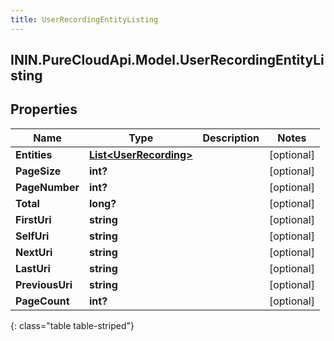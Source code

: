 ```yaml
---
title: UserRecordingEntityListing
---
```

## ININ.PureCloudApi.Model.UserRecordingEntityListing

## Properties

|Name | Type | Description | Notes|
|------------ | ------------- | ------------- | -------------|
| **Entities** | [**List&lt;UserRecording&gt;**](UserRecording.html) |  | [optional] |
| **PageSize** | **int?** |  | [optional] |
| **PageNumber** | **int?** |  | [optional] |
| **Total** | **long?** |  | [optional] |
| **FirstUri** | **string** |  | [optional] |
| **SelfUri** | **string** |  | [optional] |
| **NextUri** | **string** |  | [optional] |
| **LastUri** | **string** |  | [optional] |
| **PreviousUri** | **string** |  | [optional] |
| **PageCount** | **int?** |  | [optional] |
{: class="table table-striped"}


